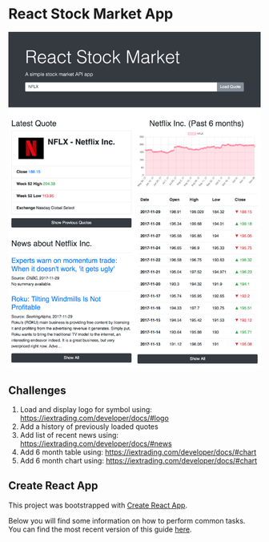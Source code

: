 # React Stock Market App

![](/doc/images/app.png)

## Challenges
1. Load and display logo for symbol using: https://iextrading.com/developer/docs/#logo
2. Add a history of previously loaded quotes
3. Add list of recent news using: https://iextrading.com/developer/docs/#news
4. Add 6 month table using: https://iextrading.com/developer/docs/#chart
5. Add 6 month chart using: https://iextrading.com/developer/docs/#chart

## Create React App

This project was bootstrapped with [Create React App](https://github.com/facebookincubator/create-react-app).

Below you will find some information on how to perform common tasks.<br>
You can find the most recent version of this guide [here](https://github.com/facebookincubator/create-react-app/blob/master/packages/react-scripts/template/README.md).